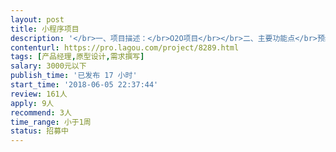 ```yaml
---                
layout: post       
title: 小程序项目           
description: '</br>一、项目描述：</br>O2O项目</br></br>二、主要功能点</br>预约、支付、门店</br></br>三、可参考产品：</br>优剪等</br></br>四、人员要求：</br>有丰富的产品设计及需求撰写经验，能熟练使用磨刀或rp等原型图软件。</br>考虑长期合作。</br>'     
contenturl: https://pro.lagou.com/project/8289.html      
tags: [产品经理,原型设计,需求撰写]            
salary: 3000元以下          
publish_time: '已发布 17 小时'         
start_time: '2018-06-05 22:37:44'           
review: 161人                   
apply: 9人                   
recommend: 3人                   
time_range: 小于1周              
status: 招募中                  
---                 
```

